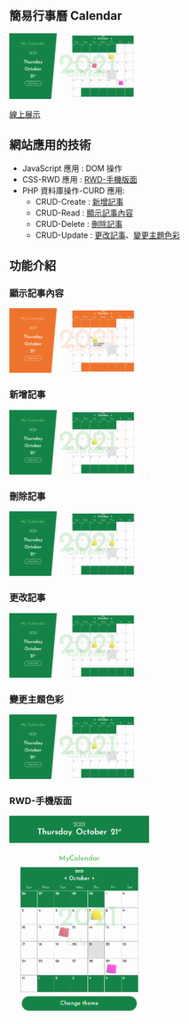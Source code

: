 ## 簡易行事曆 Calendar
<img src="images/intro/home.png" alt="首頁" width="50%" />

[線上展示](http://158.101.92.228/calendar/)

## 網站應用的技術
* JavaScript 應用 : DOM 操作
* CSS-RWD 應用 : [RWD-手機版面](#mobileView)
* PHP 資料庫操作-CURD 應用: 
    * CRUD-Create : [新增記事](#addNote)
    * CRUD-Read : [顯示記事內容](#showNote)
    * CRUD-Delete : [刪除記事](#deleteNote)
    * CRUD-Update : [更改記事](#editNote)、[變更主題色彩](#editTheme)

## 功能介紹

<h3 id="showNote">顯示記事內容</h3>
<img src="images/intro/showNote.png" alt="顯示記事內容" width="50%" />

<h3 id="addNote">新增記事</h3>
<img src="images/intro/addNote.gif" alt="新增記事" width="50%" />

<h3 id="deleteNote">刪除記事</h3>
<img src="images/intro/deleteNote.gif" alt="刪除記事" width="50%" />

<h3 id="editNote">更改記事</h3>
<img src="images/intro/editNote.gif" alt="更改記事" width="50%" />

<h3 id="editTheme">變更主題色彩</h3>
<img src="images/intro/changeTheme.gif" alt="變更主題色彩" width="50%" />

<h3 id="mobileView">RWD-手機版面</h3>
<img src="images/intro/mobile_home.png" alt="RWD-手機版面" width="50%" />
